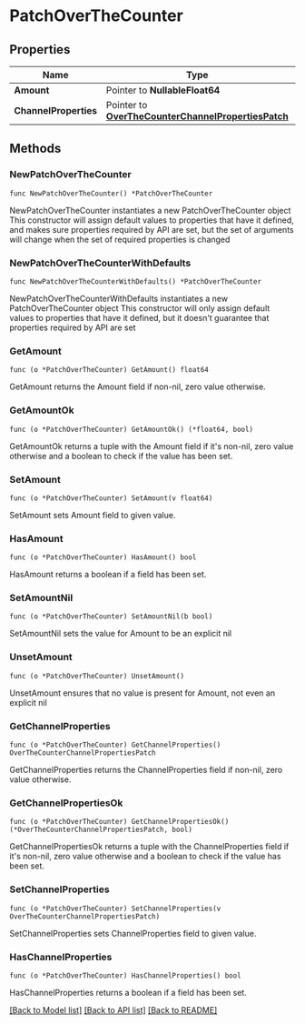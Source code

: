 # PatchOverTheCounter

## Properties

Name | Type | Description | Notes
------------ | ------------- | ------------- | -------------
**Amount** | Pointer to **NullableFloat64** |  | [optional] 
**ChannelProperties** | Pointer to [**OverTheCounterChannelPropertiesPatch**](OverTheCounterChannelPropertiesPatch.md) |  | [optional] 

## Methods

### NewPatchOverTheCounter

`func NewPatchOverTheCounter() *PatchOverTheCounter`

NewPatchOverTheCounter instantiates a new PatchOverTheCounter object
This constructor will assign default values to properties that have it defined,
and makes sure properties required by API are set, but the set of arguments
will change when the set of required properties is changed

### NewPatchOverTheCounterWithDefaults

`func NewPatchOverTheCounterWithDefaults() *PatchOverTheCounter`

NewPatchOverTheCounterWithDefaults instantiates a new PatchOverTheCounter object
This constructor will only assign default values to properties that have it defined,
but it doesn't guarantee that properties required by API are set

### GetAmount

`func (o *PatchOverTheCounter) GetAmount() float64`

GetAmount returns the Amount field if non-nil, zero value otherwise.

### GetAmountOk

`func (o *PatchOverTheCounter) GetAmountOk() (*float64, bool)`

GetAmountOk returns a tuple with the Amount field if it's non-nil, zero value otherwise
and a boolean to check if the value has been set.

### SetAmount

`func (o *PatchOverTheCounter) SetAmount(v float64)`

SetAmount sets Amount field to given value.

### HasAmount

`func (o *PatchOverTheCounter) HasAmount() bool`

HasAmount returns a boolean if a field has been set.

### SetAmountNil

`func (o *PatchOverTheCounter) SetAmountNil(b bool)`

 SetAmountNil sets the value for Amount to be an explicit nil

### UnsetAmount
`func (o *PatchOverTheCounter) UnsetAmount()`

UnsetAmount ensures that no value is present for Amount, not even an explicit nil
### GetChannelProperties

`func (o *PatchOverTheCounter) GetChannelProperties() OverTheCounterChannelPropertiesPatch`

GetChannelProperties returns the ChannelProperties field if non-nil, zero value otherwise.

### GetChannelPropertiesOk

`func (o *PatchOverTheCounter) GetChannelPropertiesOk() (*OverTheCounterChannelPropertiesPatch, bool)`

GetChannelPropertiesOk returns a tuple with the ChannelProperties field if it's non-nil, zero value otherwise
and a boolean to check if the value has been set.

### SetChannelProperties

`func (o *PatchOverTheCounter) SetChannelProperties(v OverTheCounterChannelPropertiesPatch)`

SetChannelProperties sets ChannelProperties field to given value.

### HasChannelProperties

`func (o *PatchOverTheCounter) HasChannelProperties() bool`

HasChannelProperties returns a boolean if a field has been set.


[[Back to Model list]](../README.md#documentation-for-models) [[Back to API list]](../README.md#documentation-for-api-endpoints) [[Back to README]](../README.md)


